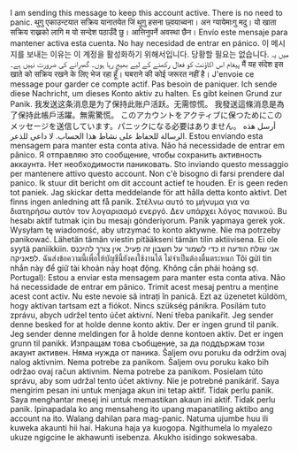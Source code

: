 I am sending this message to keep this account active. There is no need to panic. 
थुगु एकाउन्टयात सक्रिय यानातयेत जिं थुगु हसना छ्वयाच्वना। अन ग्यायेमाःगु मदु। 
यो खाता सक्रिय राख्नको लागि म यो सन्देश पठाउँदै छु। आत्तिनुपर्ने अवस्था छैन। 
Envío este mensaje para mantener activa esta cuenta. No hay necesidad de entrar en pánico. 
이 메시지를 보내는 이유는 이 계정을 활성화하기 위해서입니다. 당황할 필요는 없습니다. 
میں یہ پیغام اس اکاؤنٹ کو فعال رکھنے کے لیے بھیج رہا ہوں۔ گھبرانے کی ضرورت نہیں ہے۔ 
मैं यह संदेश इस खाते को सक्रिय रखने के लिए भेज रहा हूँ। घबराने की कोई जरूरत नहीं है। 
J'envoie ce message pour garder ce compte actif. Pas besoin de paniquer. 
Ich sende diese Nachricht, um dieses Konto aktiv zu halten. Es gibt keinen Grund zur Panik. 
我发送这条消息是为了保持此账户活跃。无需惊慌。 
我發送這條消息是為了保持此帳戶活躍。無需驚慌。 
このアカウントをアクティブに保つためにこのメッセージを送信しています。パニックになる必要はありません。 
أرسل هذه الرسالة للحفاظ على نشاط هذا الحساب. لا داعي للذعر. 
Estou enviando esta mensagem para manter esta conta ativa. Não há necessidade de entrar em pânico. 
Я отправляю это сообщение, чтобы сохранить активность аккаунта. Нет необходимости паниковать.
Sto inviando questo messaggio per mantenere attivo questo account. Non c'è bisogno di farsi prendere dal panico.
Ik stuur dit bericht om dit account actief te houden. Er is geen reden tot paniek.
Jag skickar detta meddelande för att hålla detta konto aktivt. Det finns ingen anledning att få panik.
Στέλνω αυτό το μήνυμα για να διατηρήσω αυτόν τον λογαριασμό ενεργό. Δεν υπάρχει λόγος πανικού.
Bu hesabı aktif tutmak için bu mesajı gönderiyorum. Panik yapmaya gerek yok.
Wysyłam tę wiadomość, aby utrzymać to konto aktywne. Nie ma potrzeby panikować.
Lähetän tämän viestin pitääkseni tämän tilin aktiivisena. Ei ole syytä paniikkiin.
אני שולח הודעה זו כדי לשמור על חשבון זה פעיל. אין צורך להיכנס לפאניקה.
ฉันส่งข้อความนี้เพื่อให้บัญชีนี้ยังคงใช้งานได้ ไม่จำเป็นต้องตื่นตระหนก
Tôi gửi tin nhắn này để giữ tài khoản này hoạt động. Không cần phải hoảng sợ.
Portugal): Estou a enviar esta mensagem para manter esta conta ativa. Não há necessidade de entrar em pânico.
Trimit acest mesaj pentru a menține acest cont activ. Nu este nevoie să intrați în panică.
Ezt az üzenetet küldöm, hogy aktívan tartsam ezt a fiókot. Nincs szükség pánikra.
Posílám tuto zprávu, abych udržel tento účet aktivní. Není třeba panikařit.
Jeg sender denne besked for at holde denne konto aktiv. Der er ingen grund til panik.
Jeg sender denne meldingen for å holde denne kontoen aktiv. Det er ingen grunn til panikk.
Изпращам това съобщение, за да поддържам този акаунт активен. Няма нужда от паника.
Šaljem ovu poruku da održim ovaj nalog aktivnim. Nema potrebe za panikom.
Šaljem ovu poruku kako bih održao ovaj račun aktivnim. Nema potrebe za panikom.
Posielam túto správu, aby som udržal tento účet aktívny. Nie je potrebné panikáriť.
Saya mengirim pesan ini untuk menjaga akun ini tetap aktif. Tidak perlu panik.
Saya menghantar mesej ini untuk memastikan akaun ini aktif. Tidak perlu panik.
Ipinapadala ko ang mensaheng ito upang mapanatiling aktibo ang account na ito. Walang dahilan para mag-panic.
Natuma ujumbe huu ili kuweka akaunti hii hai. Hakuna haja ya kuogopa.
Ngithumela lo myalezo ukuze ngigcine le akhawunti isebenza. Akukho isidingo sokwesaba.
